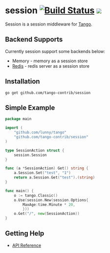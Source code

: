 session [![Build Status](https://drone.io/github.com/tango-contrib/session/status.png)](https://drone.io/github.com/tango-contrib/session/latest) [![](http://gocover.io/_badge/github.com/tango-contrib/session)](http://gocover.io/github.com/tango-contrib/session)
======

Session is a session middleware for [Tango](https://github.com/lunny/tango). 

## Backend Supports

Currently session support some backends below:

* Memory - memory as a session store
* [Redis](http://github.com/tango-contrib/session-redis) - redis server as a session store

## Installation

    go get github.com/tango-contrib/session

## Simple Example

```Go
package main

import (
    "github.com/lunny/tango"
    "github.com/tango-contrib/session"
)

type SessionAction struct {
    session.Session
}

func (a *SessionAction) Get() string {
    a.Session.Set("test", "1")
    return a.Session.Get("test").(string)
}

func main() {
    o := tango.Classic()
    o.Use(session.New(session.Options{
        MaxAge:time.Minute * 20,
        }))
    o.Get("/", new(SessionAction))
}
```

## Getting Help

- [API Reference](https://gowalker.org/github.com/tango-contrib/session)
